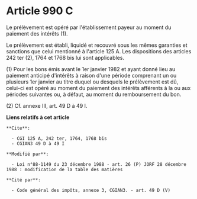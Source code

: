 # Article 990 C

Le prélèvement est opéré par l'établissement payeur au moment du paiement des intérêts (1).

Le prélèvement est établi, liquidé et recouvré sous les mêmes garanties et sanctions que celui mentionné à l'article 125 A.
Les dispositions des articles 242 ter (2), 1764 et 1768 bis lui sont applicables.

(1) Pour les bons émis avant le 1er janvier 1982 et ayant donné lieu au paiement anticipé d'intérêts à raison d'une période
comprenant un ou plusieurs 1er janvier au titre duquel ou desquels le prélèvement est dû, celui-ci est opéré au moment du
paiement des intérêts afférents à la ou aux périodes suivantes ou, à défaut, au moment du remboursement du bon.

(2) Cf. annexe III, art. 49 D à 49 I.

**Liens relatifs à cet article**

	**Cite**:

	  - CGI 125 A, 242 ter, 1764, 1768 bis
	  - CGIAN3 49 D à 49 I

	**Modifié par**:

	  - Loi n°88-1149 du 23 décembre 1988 - art. 26 (P) JORF 28 décembre 1988 : modification de la table des matières

	**Cité par**:

	  - Code général des impôts, annexe 3, CGIAN3. - art. 49 D (V)
